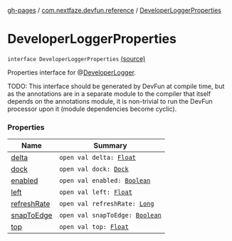 [gh-pages](../../index.md) / [com.nextfaze.devfun.reference](../index.md) / [DeveloperLoggerProperties](./index.md)

# DeveloperLoggerProperties

`interface DeveloperLoggerProperties` [(source)](https://github.com/NextFaze/dev-fun/tree/master/devfun-annotations/src/main/java/com/nextfaze/devfun/reference/DeveloperLogger.kt#L37)

Properties interface for @[DeveloperLogger](../-developer-logger/index.md).

TODO: This interface should be generated by DevFun at compile time, but as the annotations are in a separate module to the compiler
that itself depends on the annotations module, it is non-trivial to run the DevFun processor upon it (module dependencies become cyclic).

### Properties

| Name | Summary |
|---|---|
| [delta](delta.md) | `open val delta: `[`Float`](https://kotlinlang.org/api/latest/jvm/stdlib/kotlin/-float/index.html) |
| [dock](dock.md) | `open val dock: `[`Dock`](../../com.nextfaze.devfun.overlay/-dock/index.md) |
| [enabled](enabled.md) | `open val enabled: `[`Boolean`](https://kotlinlang.org/api/latest/jvm/stdlib/kotlin/-boolean/index.html) |
| [left](left.md) | `open val left: `[`Float`](https://kotlinlang.org/api/latest/jvm/stdlib/kotlin/-float/index.html) |
| [refreshRate](refresh-rate.md) | `open val refreshRate: `[`Long`](https://kotlinlang.org/api/latest/jvm/stdlib/kotlin/-long/index.html) |
| [snapToEdge](snap-to-edge.md) | `open val snapToEdge: `[`Boolean`](https://kotlinlang.org/api/latest/jvm/stdlib/kotlin/-boolean/index.html) |
| [top](top.md) | `open val top: `[`Float`](https://kotlinlang.org/api/latest/jvm/stdlib/kotlin/-float/index.html) |
